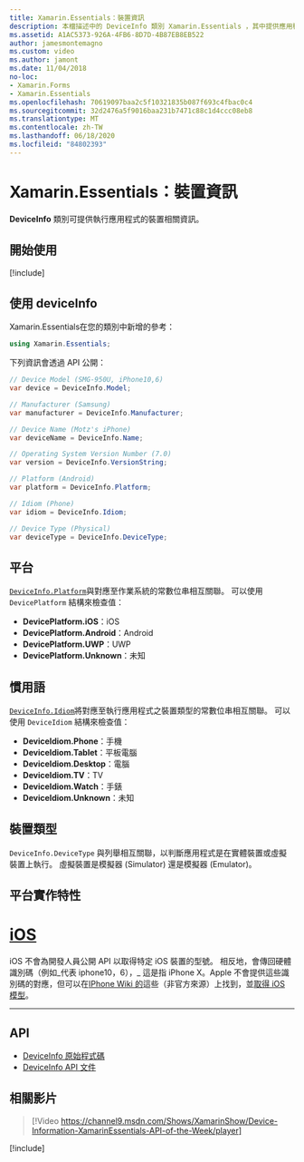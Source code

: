 ```yaml
---
title: Xamarin.Essentials：裝置資訊
description: 本檔描述中的 DeviceInfo 類別 Xamarin.Essentials ，其中提供應用程式執行所在裝置的相關資訊。
ms.assetid: A1AC5373-926A-4FB6-8D7D-4B87EB8EB522
author: jamesmontemagno
ms.custom: video
ms.author: jamont
ms.date: 11/04/2018
no-loc:
- Xamarin.Forms
- Xamarin.Essentials
ms.openlocfilehash: 70619097baa2c5f10321835b087f693c4fbac0c4
ms.sourcegitcommit: 32d2476a5f9016baa231b7471c88c1d4ccc08eb8
ms.translationtype: MT
ms.contentlocale: zh-TW
ms.lasthandoff: 06/18/2020
ms.locfileid: "84802393"
---
```

# <a name="xamarinessentials-device-information"></a>Xamarin.Essentials：裝置資訊

**DeviceInfo** 類別可提供執行應用程式的裝置相關資訊。

## <a name="get-started"></a>開始使用

[!include[](~/essentials/includes/get-started.md)]

## <a name="using-deviceinfo"></a>使用 deviceInfo

Xamarin.Essentials在您的類別中新增的參考：

```csharp
using Xamarin.Essentials;
```

下列資訊會透過 API 公開：

```csharp
// Device Model (SMG-950U, iPhone10,6)
var device = DeviceInfo.Model;

// Manufacturer (Samsung)
var manufacturer = DeviceInfo.Manufacturer;

// Device Name (Motz's iPhone)
var deviceName = DeviceInfo.Name;

// Operating System Version Number (7.0)
var version = DeviceInfo.VersionString;

// Platform (Android)
var platform = DeviceInfo.Platform;

// Idiom (Phone)
var idiom = DeviceInfo.Idiom;

// Device Type (Physical)
var deviceType = DeviceInfo.DeviceType;
```

## <a name="platforms"></a>平台

[`DeviceInfo.Platform`](xref:Xamarin.Essentials.DeviceInfo.Platform)與對應至作業系統的常數位串相互關聯。 可以使用 `DevicePlatform` 結構來檢查值：

- **DevicePlatform.iOS**：iOS
- **DevicePlatform.Android**：Android
- **DevicePlatform.UWP**：UWP
- **DevicePlatform.Unknown**：未知

## <a name="idioms"></a>慣用語

[`DeviceInfo.Idiom`](xref:Xamarin.Essentials.DeviceInfo.Idiom)將對應至執行應用程式之裝置類型的常數位串相互關聯。 可以使用 `DeviceIdiom` 結構來檢查值：

- **DeviceIdiom.Phone**：手機
- **DeviceIdiom.Tablet**：平板電腦
- **DeviceIdiom.Desktop**：電腦
- **DeviceIdiom.TV**：TV
- **DeviceIdiom.Watch**：手錶
- **DeviceIdiom.Unknown**：未知

## <a name="device-type"></a>裝置類型

`DeviceInfo.DeviceType` 與列舉相互關聯，以判斷應用程式是在實體裝置或虛擬裝置上執行。 虛擬裝置是模擬器 (Simulator) 還是模擬器 (Emulator)。

## <a name="platform-implementation-specifics"></a>平台實作特性

# <a name="ios"></a>[iOS](#tab/ios)

iOS 不會為開發人員公開 API 以取得特定 iOS 裝置的型號。 相反地，會傳回硬體識別碼（例如_代表 iphone10，6），_ 這是指 iPhone X。Apple 不會提供這些識別碼的對應，但可以在[IPhone Wiki 的](https://www.theiphonewiki.com/wiki/Models)這些（非官方來源）上找到，並[取得 iOS 模型](https://github.com/dannycabrera/Get-iOS-Model)。

--------------

## <a name="api"></a>API

- [DeviceInfo 原始程式碼](https://github.com/xamarin/Essentials/tree/main/Xamarin.Essentials/DeviceInfo)
- [DeviceInfo API 文件](xref:Xamarin.Essentials.DeviceInfo)

## <a name="related-video"></a>相關影片

> [!Video https://channel9.msdn.com/Shows/XamarinShow/Device-Information-XamarinEssentials-API-of-the-Week/player]

[!include[](~/essentials/includes/xamarin-show-essentials.md)]
